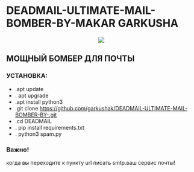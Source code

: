 # DEADMAIL-ULTIMATE-MAIL-BOMBER-BY-MAKAR GARKUSHA
<p align="center">
  <img src="https://i.ibb.co/xsdtrSn/2021-04-07-16-41-44.png">
</p>


## МОЩНЫЙ БОМБЕР ДЛЯ ПОЧТЫ
### УСТАНОВКА:
* .apt update 
* . apt upgrade
* .apt install python3
* .git clone https://github.com/garkushak/DEADMAIL-ULTIMATE-MAIL-BOMBER-BY-.git
* .cd DEADMAIL
* . pip install requirements.txt
* . python3 spam.py


### Важно!
когда вы переходите к пункту url писать smtp.ваш сервис почты!
